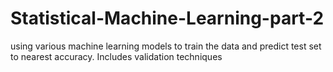 # Statistical-Machine-Learning-part-2
using various machine learning models to train the data and predict test set to nearest accuracy. Includes validation techniques
